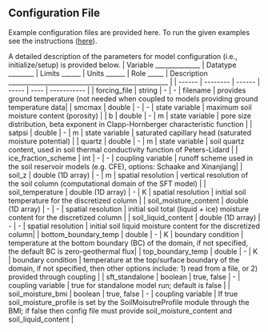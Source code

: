 ## Configuration File
Example configuration files are provided here. To run the given examples see the instructions ([here](https://github.com/NOAA-OWP/SoilFreezeThaw/blob/ajk/doc_update/RUN.md)).

A detailed description of the parameters for model configuration (i.e., initialize/setup) is provided below.
| Variable ______________ | Datatype ________ | Limits ______ | Units ______ | Role _____ |  Description __________________________________________________ |
| ------ | -------- | ------ | ----- | ---- | ----------- |
| forcing_file | string | - | - | filename | provides ground temperature (not needed when coupled to models providing ground temperature data|
| smcmax | double | - | - | state variable | maximum soil moisture content (porosity) |
| b | double | - | m | state variable | pore size distribution, beta exponent in Clapp-Hornberger characteristic function |
| satpsi | double | - | m | state variable | saturated capillary head (saturated moisture potential) |
| quartz | double | - | m | state variable | soil quartz content, used in soil thermal conductivity function of Peters-Lidard |
| ice_fraction_scheme | int | - | - | coupling variable | runoff scheme used in the soil reservoir models (e.g. CFE), options: Schaake and Xinanjiang|
| soil_z | double (1D array) | - | m | spatial resolution | vertical resolution of the soil column (computational domain of the SFT model) |
| soil_temperature | double (1D array) | - | K | spatial resolution | initial soil temperature for the discretized column |
| soil_moisture_content | double (1D array) | - | - | spatial resolution | initial soil total (liquid + ice) moisture content for the discretized column |
| soil_liquid_content | double (1D array) | - | - | spatial resolution | initial soil liquid moisture content for the discretized column|
| bottom_boundary_temp | double | - | K | boundary condition | temperature at the bottom boundary (BC) of the domain, if not specified, the default BC is zero-geothermal flux|
| top_boundary_temp | double | - | K | boundary condition | temperature at the top/surface boundary of the domain, if not specified, then other options include: 1) read from a file, or 2) provided through coupling |
| sft_standalone | boolean | true, false | - | coupling variable | true for standalone model run; default is false |
| soil_moisture_bmi | boolean | true, false | - | coupling variable | If true soil_moisture_profile is set by the SoilMoisutreProfile module through the BMI; if false then config file must provide soil_moisture_content and soil_liquid_content |
